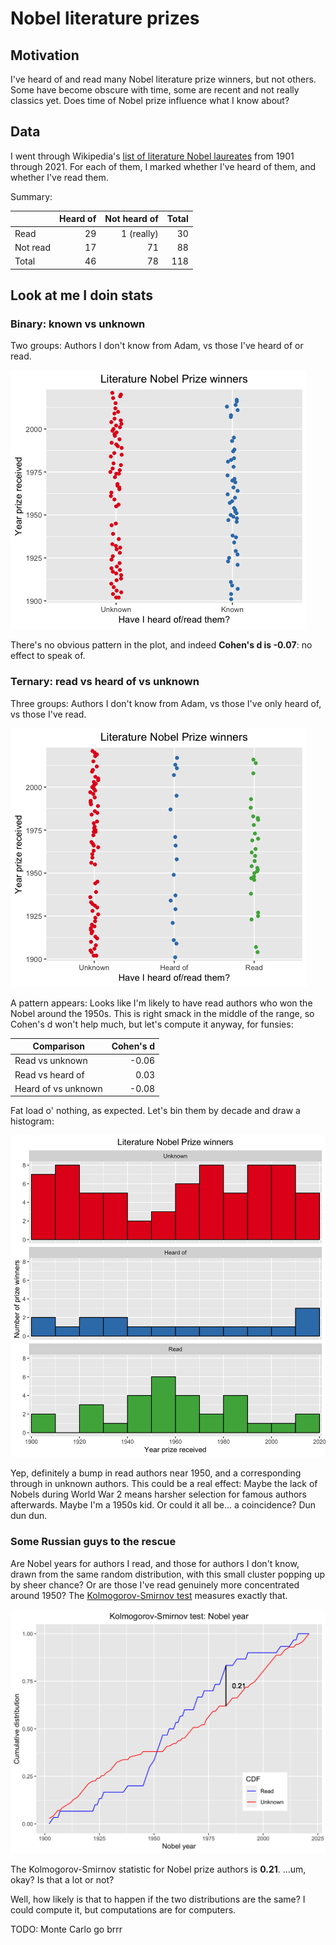# Nobel literature prizes

## Motivation

I've heard of and read many Nobel literature prize winners, but not others. Some have become obscure with time, some are recent and not really classics yet. Does time of Nobel prize influence what I know about?

## Data

I went through Wikipedia's [list of literature Nobel laureates](https://en.wikipedia.org/wiki/List_of_Nobel_laureates_in_Literature#Laureates) from 1901 through 2021. For each of them, I marked whether I've heard of them, and whether I've read them.

Summary:

|          | Heard of | Not heard of | Total |
|----------|---------:|-------------:|------:|
| Read     |       29 |   1 (really) |    30 |
| Not read |       17 |           71 |    88 |
| Total    |       46 |           78 |   118 |


## Look at me I doin stats

### Binary: known vs unknown

Two groups: Authors I don't know from Adam, vs those I've heard of or read.

![Strip chart: Literature Nobel winners vs whether I've heard of them](./nobel_binary.png)

There's no obvious pattern in the plot, and indeed **Cohen's d is -0.07**: no effect to speak of.

### Ternary: read vs heard of vs unknown

Three groups: Authors I don't know from Adam, vs those I've only heard of, vs those I've read.

![Strip chart: Literature Nobel winners vs whether I've heard of or read them](./nobel_ternary.png)

A pattern appears: Looks like I'm likely to have read authors who won the Nobel around the 1950s. This is right smack in the middle of the range, so Cohen's d won't help much, but let's compute it anyway, for funsies:

| Comparison          | Cohen's d |
|---------------------|----------:|
| Read vs unknown     |     -0.06 |
| Read vs heard of    |      0.03 |
| Heard of vs unknown |     -0.08 |


Fat load o' nothing, as expected. Let's bin them by decade and draw a histogram:

![Histogram: Literature Nobel winners unknown to me vs heard of vs read, by decade](./nobel_histogram.png)

Yep, definitely a bump in read authors near 1950, and a corresponding through in unknown authors. This could be a real effect: Maybe the lack of Nobels during World War 2 means harsher selection for famous authors afterwards. Maybe I'm a 1950s kid. Or could it all be… a coincidence? Dun dun dun.

### Some Russian guys to the rescue

Are Nobel years for authors I read, and those for authors I don't know, drawn from the same random distribution, with this small cluster popping up by sheer chance? Or are those I've read genuinely more concentrated around 1950? The [Kolmogorov-Smirnov test](https://en.wikipedia.org/wiki/Kolmogorov%E2%80%93Smirnov_test) measures exactly that.

![Cumulative distribution functions of unknown vs read Nobel years](./nobel_ks.png)

The Kolmogorov-Smirnov statistic for Nobel prize authors is **0.21**. …um, okay? Is that a lot or not?

Well, how likely is that to happen if the two distributions are the same? I could compute it, but computations are for computers.

TODO: Monte Carlo go brrr
